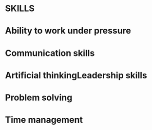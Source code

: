 # SKILLS
# Ability to work under pressure
# Communication skills 
# Artificial thinkingLeadership skills
# Problem solving
# Time management 
